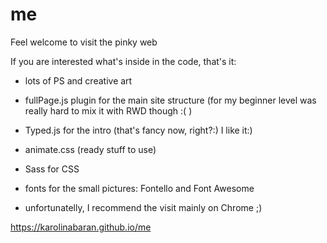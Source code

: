 # me

Feel welcome to visit the pinky web

If you are interested what's inside in the code, that's it:
- lots of PS and creative art
- fullPage.js plugin for the main site structure (for my beginner level was really hard to mix it with RWD though :(  )
- Typed.js for the intro (that's fancy now, right?:) I  like it:)
- animate.css (ready stuff to use)
- Sass for CSS
- fonts for the small pictures: Fontello and Font Awesome

- unfortunatelly, I recommend the visit mainly on Chrome ;)


https://karolinabaran.github.io/me
